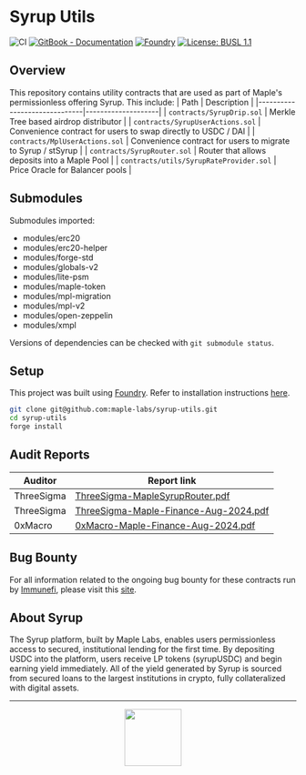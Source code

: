 # Syrup Utils

![CI](https://github.com/maple-labs/syrup-utils/actions/workflows/ci.yml/badge.svg)
[![GitBook - Documentation](https://img.shields.io/badge/GitBook-Documentation-orange?logo=gitbook&logoColor=white)](https://syrup.gitbook.io/syrup)
[![Foundry][foundry-badge]][foundry]
[![License: BUSL 1.1](https://img.shields.io/badge/License-BUSL%201.1-blue.svg)](https://github.com/maple-labs/syrup-utils/blob/main/LICENSE)

[foundry]: https://getfoundry.sh/
[foundry-badge]: https://img.shields.io/badge/Built%20with-Foundry-FFDB1C.svg

## Overview

This repository contains utility contracts that are used as part of Maple's permissionless offering Syrup. This include:
| Path                         | Description |
|------------------------------|--------------------|
| `contracts/SyrupDrip.sol` | Merkle Tree based airdrop distributor |
| `contracts/SyrupUserActions.sol` | Convenience contract for users to swap directly to USDC / DAI |
| `contracts/MplUserActions.sol` | Convenience contract for users to migrate to Syrup / stSyrup |
| `contracts/SyrupRouter.sol` | Router that allows deposits into a Maple Pool |
| `contracts/utils/SyrupRateProvider.sol` | Price Oracle for Balancer pools |
## Submodules

Submodules imported:
* modules/erc20
* modules/erc20-helper
* modules/forge-std
* modules/globals-v2
* modules/lite-psm
* modules/maple-token
* modules/mpl-migration
* modules/mpl-v2
* modules/open-zeppelin
* modules/xmpl

Versions of dependencies can be checked with `git submodule status`.

## Setup

This project was built using [Foundry](https://book.getfoundry.sh/). Refer to installation instructions [here](https://github.com/foundry-rs/foundry#installation).

```sh
git clone git@github.com:maple-labs/syrup-utils.git
cd syrup-utils
forge install
```

## Audit Reports

| Auditor | Report link |
|---|---|
| ThreeSigma | [ThreeSigma-MapleSyrupRouter.pdf](https://github.com/maple-labs/syrup-utils-private/blob/main/audits/ThreeSigma-MapleSyrupRouter.pdf) |
| ThreeSigma | [ThreeSigma-Maple-Finance-Aug-2024.pdf](https://github.com/maple-labs/syrup-utils-private/blob/main/audits/ThreeSigma-Maple-Finance-Aug-2024.pdf) |
| 0xMacro | [0xMacro-Maple-Finance-Aug-2024.pdf](https://github.com/maple-labs/syrup-utils-private/blob/main/audits/0xMacro-Maple-Finance-Aug-2024.pdf) |


## Bug Bounty

For all information related to the ongoing bug bounty for these contracts run by [Immunefi](https://immunefi.com/), please visit this [site](https://immunefi.com/bounty/maple/).

## About Syrup

The Syrup platform, built by Maple Labs, enables users permissionless access to secured,
institutional lending for the first time. By depositing USDC into the platform, users receive
LP tokens (syrupUSDC) and begin earning yield immediately. All of the yield generated by
Syrup is sourced from secured loans to the largest institutions in crypto, fully collateralized
with digital assets.

---

<p align="center">
  <img src="https://github.com/maple-labs/syrup-router/assets/16119563/383319bd-2bba-4574-9e9f-375f391cd69b" height="100" />
</p>
